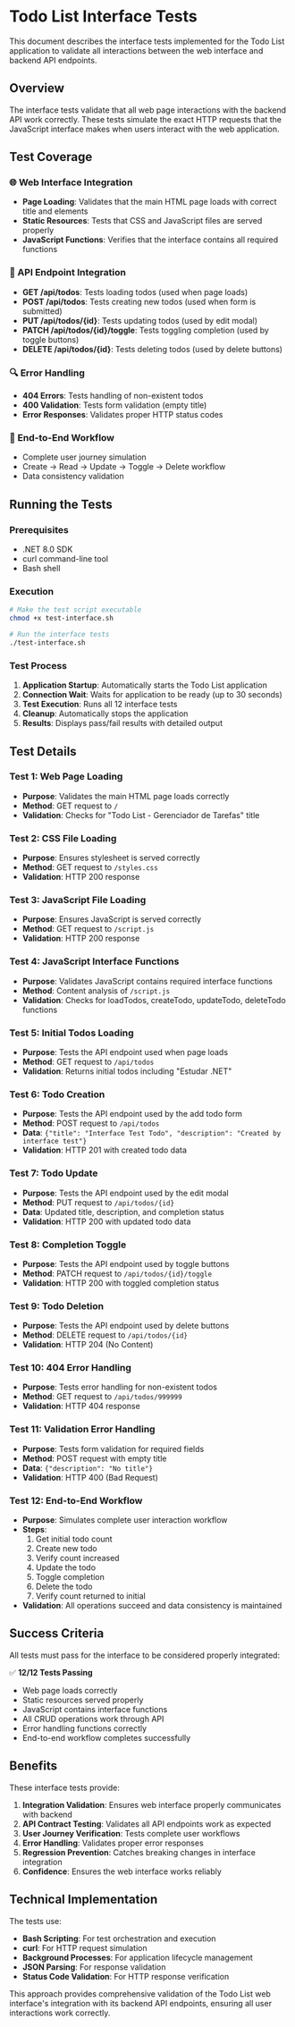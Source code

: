 # Todo List Interface Tests

This document describes the interface tests implemented for the Todo List application to validate all interactions between the web interface and backend API endpoints.

## Overview

The interface tests validate that all web page interactions with the backend API work correctly. These tests simulate the exact HTTP requests that the JavaScript interface makes when users interact with the web application.

## Test Coverage

### 🌐 Web Interface Integration
- **Page Loading**: Validates that the main HTML page loads with correct title and elements
- **Static Resources**: Tests that CSS and JavaScript files are served properly
- **JavaScript Functions**: Verifies that the interface contains all required functions

### 📡 API Endpoint Integration
- **GET /api/todos**: Tests loading todos (used when page loads)
- **POST /api/todos**: Tests creating new todos (used when form is submitted)
- **PUT /api/todos/{id}**: Tests updating todos (used by edit modal)
- **PATCH /api/todos/{id}/toggle**: Tests toggling completion (used by toggle buttons)
- **DELETE /api/todos/{id}**: Tests deleting todos (used by delete buttons)

### 🔍 Error Handling
- **404 Errors**: Tests handling of non-existent todos
- **400 Validation**: Tests form validation (empty title)
- **Error Responses**: Validates proper HTTP status codes

### 🔄 End-to-End Workflow
- Complete user journey simulation
- Create → Read → Update → Toggle → Delete workflow
- Data consistency validation

## Running the Tests

### Prerequisites
- .NET 8.0 SDK
- curl command-line tool
- Bash shell

### Execution
```bash
# Make the test script executable
chmod +x test-interface.sh

# Run the interface tests
./test-interface.sh
```

### Test Process
1. **Application Startup**: Automatically starts the Todo List application
2. **Connection Wait**: Waits for application to be ready (up to 30 seconds)
3. **Test Execution**: Runs all 12 interface tests
4. **Cleanup**: Automatically stops the application
5. **Results**: Displays pass/fail results with detailed output

## Test Details

### Test 1: Web Page Loading
- **Purpose**: Validates the main HTML page loads correctly
- **Method**: GET request to `/`
- **Validation**: Checks for "Todo List - Gerenciador de Tarefas" title

### Test 2: CSS File Loading
- **Purpose**: Ensures stylesheet is served correctly
- **Method**: GET request to `/styles.css`
- **Validation**: HTTP 200 response

### Test 3: JavaScript File Loading
- **Purpose**: Ensures JavaScript is served correctly
- **Method**: GET request to `/script.js`
- **Validation**: HTTP 200 response

### Test 4: JavaScript Interface Functions
- **Purpose**: Validates JavaScript contains required interface functions
- **Method**: Content analysis of `/script.js`
- **Validation**: Checks for loadTodos, createTodo, updateTodo, deleteTodo functions

### Test 5: Initial Todos Loading
- **Purpose**: Tests the API endpoint used when page loads
- **Method**: GET request to `/api/todos`
- **Validation**: Returns initial todos including "Estudar .NET"

### Test 6: Todo Creation
- **Purpose**: Tests the API endpoint used by the add todo form
- **Method**: POST request to `/api/todos`
- **Data**: `{"title": "Interface Test Todo", "description": "Created by interface test"}`
- **Validation**: HTTP 201 with created todo data

### Test 7: Todo Update
- **Purpose**: Tests the API endpoint used by the edit modal
- **Method**: PUT request to `/api/todos/{id}`
- **Data**: Updated title, description, and completion status
- **Validation**: HTTP 200 with updated todo data

### Test 8: Completion Toggle
- **Purpose**: Tests the API endpoint used by toggle buttons
- **Method**: PATCH request to `/api/todos/{id}/toggle`
- **Validation**: HTTP 200 with toggled completion status

### Test 9: Todo Deletion
- **Purpose**: Tests the API endpoint used by delete buttons
- **Method**: DELETE request to `/api/todos/{id}`
- **Validation**: HTTP 204 (No Content)

### Test 10: 404 Error Handling
- **Purpose**: Tests error handling for non-existent todos
- **Method**: GET request to `/api/todos/999999`
- **Validation**: HTTP 404 response

### Test 11: Validation Error Handling
- **Purpose**: Tests form validation for required fields
- **Method**: POST request with empty title
- **Data**: `{"description": "No title"}`
- **Validation**: HTTP 400 (Bad Request)

### Test 12: End-to-End Workflow
- **Purpose**: Simulates complete user interaction workflow
- **Steps**:
  1. Get initial todo count
  2. Create new todo
  3. Verify count increased
  4. Update the todo
  5. Toggle completion
  6. Delete the todo
  7. Verify count returned to initial
- **Validation**: All operations succeed and data consistency is maintained

## Success Criteria

All tests must pass for the interface to be considered properly integrated:

✅ **12/12 Tests Passing**
- Web page loads correctly
- Static resources served properly
- JavaScript contains interface functions
- All CRUD operations work through API
- Error handling functions correctly
- End-to-end workflow completes successfully

## Benefits

These interface tests provide:

1. **Integration Validation**: Ensures web interface properly communicates with backend
2. **API Contract Testing**: Validates all API endpoints work as expected
3. **User Journey Verification**: Tests complete user workflows
4. **Error Handling**: Validates proper error responses
5. **Regression Prevention**: Catches breaking changes in interface integration
6. **Confidence**: Ensures the web interface works reliably

## Technical Implementation

The tests use:
- **Bash Scripting**: For test orchestration and execution
- **curl**: For HTTP request simulation
- **Background Processes**: For application lifecycle management
- **JSON Parsing**: For response validation
- **Status Code Validation**: For HTTP response verification

This approach provides comprehensive validation of the Todo List web interface's integration with its backend API endpoints, ensuring all user interactions work correctly.